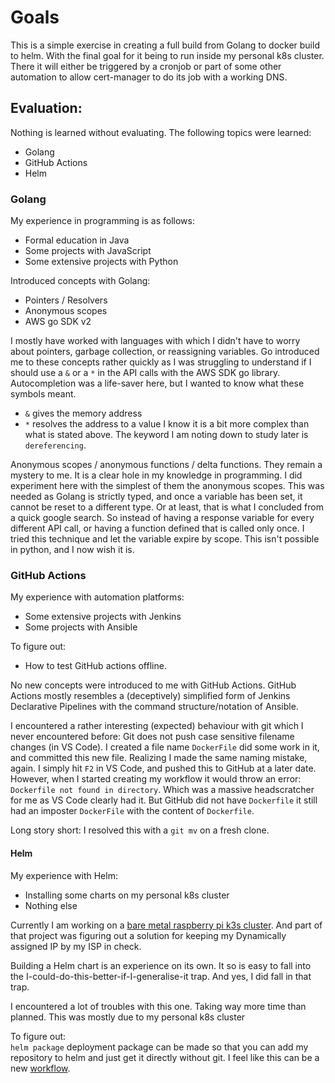 # Goals
This is a simple exercise in creating a full build from Golang to docker build to helm. With the final goal for it being to run inside my personal k8s cluster. There it will either be triggered by a cronjob or part of some other automation to allow cert-manager to do its job with a working DNS.

## Evaluation:
Nothing is learned without evaluating. The following topics were learned:
- Golang
- GitHub Actions
- Helm
### Golang
My experience in programming is as follows:
- Formal education in Java
- Some projects with JavaScript
- Some extensive projects with Python

Introduced concepts with Golang:
- Pointers / Resolvers
- Anonymous scopes
- AWS go SDK v2

I mostly have worked with languages with which I didn't have to worry about pointers, garbage collection, or reassigning variables. Go introduced me to these concepts rather quickly as I was struggling to understand if I should use a `&` or a `*` in the API calls with the AWS SDK go library. Autocompletion was a life-saver here, but I wanted to know what these symbols meant.
- `&` gives the memory address  
- `*` resolves the address to a value
I know it is a bit more complex than what is stated above. The keyword I am noting down to study later is `dereferencing`.

Anonymous scopes / anonymous functions / delta functions. They remain a mystery to me. It is a clear hole in my knowledge in programming. I did experiment here with the simplest of them the anonymous scopes. This was needed as Golang is strictly typed, and once a variable has been set, it cannot be reset to a different type. Or at least, that is what I concluded from a quick google search. So instead of having a response variable for every different API call, or having a function defined that is called only once. I tried this technique and let the variable expire by scope. This isn't possible in python, and I now wish it is.

### GitHub Actions
My experience with automation platforms:
- Some extensive projects with Jenkins
- Some projects with Ansible

To figure out:
- How to test GitHub actions offline.

No new concepts were introduced to me with GitHub Actions. GitHub Actions mostly resembles a (deceptively) simplified form of Jenkins Declarative Pipelines with the command structure/notation of Ansible.

I encountered a rather interesting (expected) behaviour with git which I never encountered before: Git does not push case sensitive filename changes (in VS Code). I created a file name `DockerFile` did some work in it, and committed this new file. Realizing I made the same naming mistake, again. I simply hit `F2` in VS Code, and pushed this to GitHub at a later date.  
However, when I started creating my workflow it would throw an error: `Dockerfile not found in directory`. Which was a massive headscratcher for me as VS Code clearly had it. But GitHub did not have `Dockerfile` it still had an imposter `DockerFile` with the content of `Dockerfile`.

Long story short: I resolved this with a `git mv` on a fresh clone.

#### Helm
My experience with Helm:
- Installing some charts on my personal k8s cluster
- Nothing else

Currently I am working on a [bare metal raspberry pi k3s cluster](https://github.com/Scribbd/k8s-in-r7y-pi). And part of that project was figuring out a solution for keeping my Dynamically assigned IP by my ISP in check.

Building a Helm chart is an experience on its own. It so is easy to fall into the I-could-do-this-better-if-I-generalise-it trap. And yes, I did fall in that trap.

I encountered a lot of troubles with this one. Taking way more time than planned. This was mostly due to my personal k8s cluster

To figure out:  
`helm package` deployment package can be made so that you can add my repository to helm and just get it directly without git. I feel like this can be a new [workflow](#github-actions).